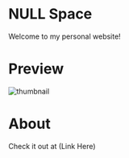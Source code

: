 # NULL Space

Welcome to my personal website!

# Preview

![thumbnail](README_imgs/wall_board.png)

# About

Check it out at (Link Here)